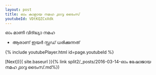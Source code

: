 ```yaml
---
layout: post
title: ഓം കാളായ നമഹ ൧൦൮ ടൈംസ്
youtubeId: VDtKQZCxXdk
---
```

 
 
 ഓം മാണി വിദ്ദ്ധ്യാ നമഹ 
 
 -  ആരാണ് ഇയർ സ്റ്റഡ് ധരിക്കുന്നത് 
 
  
 
  
 
 
 
 
 
 


{% include youtubePlayer.html id=page.youtubeId %}
 
[Next]({{ site.baseurl }}{% link  split2/_posts/2016-03-14-ഓം ഭേഷാജായ നമഹ ൧൦൮ ടൈംസ്.md%})
 
